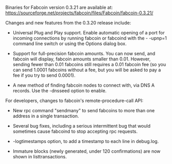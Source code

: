 Binaries for Fabcoin version 0.3.21 are available at:
  https://sourceforge.net/projects/fabcoin/files/Fabcoin/fabcoin-0.3.21/

Changes and new features from the 0.3.20 release include:

* Universal Plug and Play support.  Enable automatic opening of a port for incoming connections by running fabcoin or fabcoind with the - -upnp=1 command line switch or using the Options dialog box.

* Support for full-precision fabcoin amounts.  You can now send, and fabcoin will display, fabcoin amounts smaller than 0.01.  However, sending fewer than 0.01 fabcoins still requires a 0.01 fabcoin fee (so you can send 1.0001 fabcoins without a fee, but you will be asked to pay a fee if you try to send 0.0001).

* A new method of finding fabcoin nodes to connect with, via DNS A records. Use the -dnsseed option to enable.

For developers, changes to fabcoin's remote-procedure-call API:

* New rpc command "sendmany" to send fabcoins to more than one address in a single transaction.

* Several bug fixes, including a serious intermittent bug that would sometimes cause fabcoind to stop accepting rpc requests. 

* -logtimestamps option, to add a timestamp to each line in debug.log.

* Immature blocks (newly generated, under 120 confirmations) are now shown in listtransactions.
